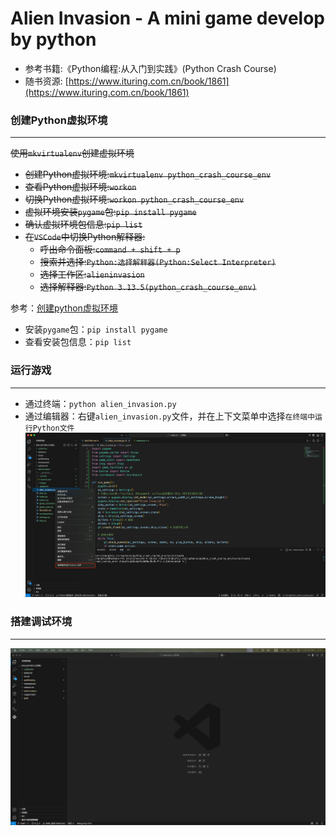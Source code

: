 # Alien Invasion - A mini game develop by python

- 参考书籍:《Python编程:从入门到实践》(Python Crash Course)
- 随书资源: [https://www.ituring.com.cn/book/1861](https://www.ituring.com.cn/book/1861)

### 创建Python虚拟环境
---
~~使用`mkvirtualenv`创建虚拟环境~~
* ~~创建Python虚拟环境:`mkvirtualenv python_crash_course_env`~~
* ~~查看Python虚拟环境:`workon`~~
* ~~切换Python虚拟环境:`workon python_crash_course_env`~~
* ~~虚拟环境安装`pygame`包:`pip install pygame`~~
* ~~确认虚拟环境包信息:`pip list`~~
* ~~在`VSCode`中切换Python解释器:~~
  * ~~呼出命令面板:`command + shift + p`~~
  * ~~搜索并选择:`Python:选择解释器(Python:Select Interpreter)`~~
  * ~~选择工作区:`alieninvasion`~~
  * ~~选择解释器:`Python 3.13.5(python_crash_course_env)`~~

参考：[创建python虚拟环境](../readme/vscode.md#创建python虚拟环境)
* 安装`pygame`包：`pip install pygame`
* 查看安装包信息：`pip list`

### 运行游戏
---
* 通过终端：`python alien_invasion.py`
* 通过编辑器：右键`alien_invasion.py`文件，并在上下文菜单中选择`在终端中运行Python文件`
![image](../images/vscode/vscode_run_python.png)

### 搭建调试环境
---
![gif](../images/vscode/vscode_python_debugger.gif)